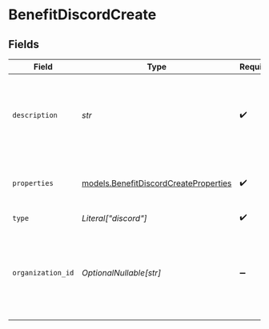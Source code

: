 # BenefitDiscordCreate


## Fields

| Field                                                                                             | Type                                                                                              | Required                                                                                          | Description                                                                                       |
| ------------------------------------------------------------------------------------------------- | ------------------------------------------------------------------------------------------------- | ------------------------------------------------------------------------------------------------- | ------------------------------------------------------------------------------------------------- |
| `description`                                                                                     | *str*                                                                                             | :heavy_check_mark:                                                                                | The description of the benefit. Will be displayed on products having this benefit.                |
| `properties`                                                                                      | [models.BenefitDiscordCreateProperties](../models/benefitdiscordcreateproperties.md)              | :heavy_check_mark:                                                                                | Properties to create a benefit of type `discord`.                                                 |
| `type`                                                                                            | *Literal["discord"]*                                                                              | :heavy_check_mark:                                                                                | N/A                                                                                               |
| `organization_id`                                                                                 | *OptionalNullable[str]*                                                                           | :heavy_minus_sign:                                                                                | The ID of the organization owning the benefit. **Required unless you use an organization token.** |
